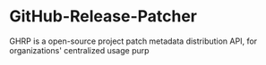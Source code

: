 # GitHub-Release-Patcher

GHRP is a open-source project patch metadata distribution API, for organizations' centralized usage purp
